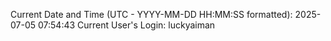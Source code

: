 Current Date and Time (UTC - YYYY-MM-DD HH:MM:SS formatted): 2025-07-05 07:54:43
Current User's Login: luckyaiman
